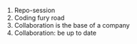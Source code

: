 1. Repo-session
2. Coding fury road
3. Collaboration is the base of a company
4. Collaboration: be up to date
